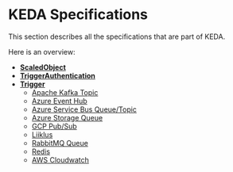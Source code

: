# KEDA Specifications

This section describes all the specifications that are part of KEDA.

Here is an overview:

- [**ScaledObject**](./ScaledObject.md)
- [**TriggerAuthentication**](./TriggerAuthentication.md)
- [**Trigger**](./triggers/README.md)
    - [Apache Kafka Topic](./triggers/apache-kafka-topic.md)
    - [Azure Event Hub](./triggers/azure-event-hub.md)
    - [Azure Service Bus Queue/Topic](./triggers/azure-service-bus.md)
    - [Azure Storage Queue](./triggers/azure-storage-queue.md)
    - [GCP Pub/Sub](./triggers/gcp-pub-sub.md)
    - [Liiklus](./triggers/liiklus-topic.md)
    - [RabbitMQ Queue](./triggers/rabbit-mq-queue.md)
    - [Redis](./triggers/redis.md)
    - [AWS Cloudwatch](./triggers/aws-cloudwatch.md)

